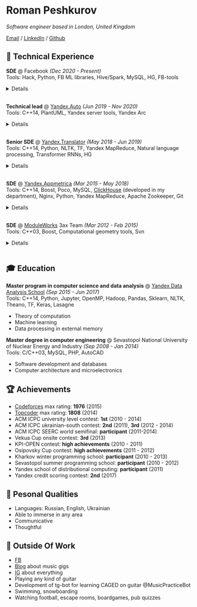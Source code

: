 # Roman Peshkurov

_Software engineer based in London, United Kingdom_ <br>

[Email](mailto:roman.peshkurov@gmail.com) / [LinkedIn](https://www.linkedin.com/in/romanpeshkurov) / [Github](https://github.com/blazerer)

## 💾 Technical Experience
**SDE** @ Facebook _(Dec 2020 - Present)_ <br>
Tools: Hack, Python, FB ML libraries, Hive/Spark, MySQL, HG, FB-tools
<details align="justify">
<summary>Details</summary>
 <ul>
  <li>Work in the antifraud field so can't share a lot of things</li>
  <li>Train models in highly ambiguous area</li>
  <li>Develop data pipelines and implemented business logic </li>
  <li>Conduct investigations of anomalies </li>
</ul>
</details>
<br>

**Technical lead** @ [Yandex.Auto](https://auto.yandex/promo) _(Jun 2019 - Nov 2020)_ <br>
Tools: C++14, PlantUML, Yandex server tools, Yandex Arc
<details align="justify">
<summary>Details</summary>
 <ul>
  <li>Designed and scoped service’s dashboards and metrics calculation processes</li>
  <li>Designed and scoped proprietary push-service based on WebSocket for our devices</li>
  <li>Developed Logs-On-Demand system for our devices</li>
  <li>Designed and developed server-side applications for integrations of our app with partners (eg. Remote-Access-To-Car)</li>
  <li>Participated in interviewing, onboarding, mentorship, project management</li>
</ul>
 <i>
 Remote-Access-To-Car Demonstration<br>
 We integrated our navigation app with telematics-system-partner and that allowed our customers to have access to car features (ignition, locks, etc.) via our app.
 I was responsible for design, scope and development of server components and managed team of 4 developers, who also worked there.<br><br>
 Here you can see some <a href="https://vc.ru/transport/84796-foto-prototip-yandeks-avto-kotoraya-umeet-udalenno-upravlyat-mashinoy-i-sledit-za-ee-sostoyaniem">news post</a> about conducted events and presentation from Yandex Conference related to our project:
 </i>
 <br>
 <br>
 <p>
<iframe width="560" height="315" src="https://www.youtube.com/embed/28R7JjUjjGY?start=2560" title="YouTube video player" frameborder="0" allow="accelerometer; autoplay; clipboard-write; encrypted-media; gyroscope; picture-in-picture" allowfullscreen></iframe>
 </p>
</details>
<br>

**Senior SDE** @ [Yandex.Translator](https://translate.yandex.com/) _(May 2018 - Jun 2019)_ <br>
Tools: C++14, Python, NLTK, TF, Yandex MapReduce, Natural language processing, Transformer RNNs, HG
<details align="justify">
 <summary>Details</summary>
<br>
<ul>
 <li>Designed and developed end-to-end data aggregation pipeline: from application on device to table in the MR-storage</li>
 <li>Improved translation quality on Turkish language family via training new types of neural models. **Waiting for patent**</li>
 <li>Implemented Alternatives-For-Translation backend based on neural language model API</li>
</ul>
<i>
Alternatives-For-Translation Demonstration<br>
I worked on optimal extraction of probabilities from translation model to allow us suggest alternative words. Also, I had to alter model's predictor API.<br><br>
As a result, we have server API for this kind of task, and here you can see example of this tool's usage on en-ru language pair:
</i>
 <br>
 <br>
<p>
 <iframe width="560" height="315" src="https://www.youtube.com/embed/qzsiknOQsZI" title="YouTube video player" frameborder="0" allow="accelerometer; autoplay; clipboard-write; encrypted-media; gyroscope; picture-in-picture" allowfullscreen></iframe>
 </p>
</details>
<br>
 
**SDE** @ [Yandex.Appmetrica](https://appmetrica.yandex.com/about) _(Mar 2015 - May 2018)_ <br>
Tools: C++14, Boost, Poco, MySQL, [ClickHouse](https://clickhouse.tech/) (developed in my department), Nginx, Python, Yandex MapReduce, Apache Zookeeper, Git
<details align="justify">
 <summary>Details</summary>
 <br>
<ul>
<li>Developed distributed fault-tolerant real-time data pipeline (40·10^9 rows/day) as a cloud of microservices</li>
<li>Maintained and optimised self-written backend servers layer (140·10^3 RPS of HTTPS in peak)</li>
<li>Developed various utils: internal/external APIs, MR-jobs, monitorings and testing solutions</li>
<li>Performed investigations on petabytes of data via MR and SQL</li>
</ul>
<i>
Logs API Demonstration<br>
I designed and developed server side of this API to allow customers extract logs of their applications from our storage.<br><br>
 Here you can see how process of the data download looks like:
 </i>
 <br>
 <br>

<p>
<iframe width="560" height="315" src="https://www.youtube.com/embed/S7wl_8sTrAY" title="YouTube video player" frameborder="0" allow="accelerometer; autoplay; clipboard-write; encrypted-media; gyroscope; picture-in-picture" allowfullscreen></iframe>
</p>
</details>
<br>

**SDE** @ [ModuleWorks](https://www.moduleworks.com/) 3ax Team _(Mar 2012 - Feb 2015)_ <br>
Tools: C++03, Boost, Computational geometry tools, Svn
<details align="justify">
 <summary>Details</summary>
 <br>
<ul>
<li>Was solving sculpture surface machining and computational geometry problems</li>
<li>Implemented library for toolpath smoothing and based my master's thesis on it</li>
<li>Developed and maintainted project of Multiaxis Roughing</li>
</ul>
 <i>
Multiaxis Roughing Demonstration<br>
This toolpath generation algorithm was implemented as a combination of approaches between 5ax and 3ax project areas.
My aim was actual implementation of already scoped project and pushing it to production.<br><br>
Here is the marketing demonstration of this tool:
  </i>
 <br>
 <br>

<p>
 <iframe width="560" height="315" src="https://www.youtube.com/embed/nHLNZ-Zp-r4" title="YouTube video player" frameborder="0" allow="accelerometer; autoplay; clipboard-write; encrypted-media; gyroscope; picture-in-picture" allowfullscreen></iframe>
</p>
</details>
<br>

## 🎓 Education
**Master program in computer science and data analysis** @ [Yandex Data Analysis School](https://yandexdataschool.com/) _(Sep 2015 - Jun 2017)_ <br>
Tools: C++14, Python, Jupyter, OpenMP, Hadoop, Pandas, Sklearn, NLTK, Theano, TF, Keras, Lasagne
* Theory of computation
* Machine learning
* Data processing in external memory

**Master degree in computer engineering** @ Sevastopol National University of Nuclear Energy and Industry _(Sep 2008 - Jan 2014)_ <br>
Tools: C/C++03, MySQL, PHP, AutoCAD
* Software development and databases
* Сomputer architecture and microelectronics

## 🏆 Achievements 
* [Codeforces](http://codeforces.com/profile/blazerer) max rating: **1976** (2015)
* [Topcoder](https://www.topcoder.com/members/blazerer/details/?track=DATA_SCIENCE&subTrack=SRM) max rating: **1808** (2014)
* ACM ICPC university level contest: **1st** (2010 - 2014)
* ACM ICPC ukrainian-south contest: **2nd** (2011), **3rd** (2012 - 2014)
* ACM ICPC SEERC world semifinal: **participant** (2011-2014)
* Vekua Cup onsite contest: **3rd** (2013)
* KPI-OPEN contest: **high achievements** (2010 - 2011)
* Osipovsky Cup contest: **high achievements** (2011 - 2012)
* Kharkov winter programming school: **participant** (2010 - 2013)
* Sevastopol summer programming school: **participant** (2010 - 2012)
* Yandex school of distributional computing: **participant** (2011)
* Yandex credit scoring contest: **2nd** (2017)

## 💬 Pesonal Qualities
* Languages: Russian, English, Ukrainian
* Able to immerse in any area
* Communicative
* Thoughtful

## 🎸 Outside Of Work
* [FB](https://www.facebook.com/MrBlazerer)
* [Blog](https://vk.com/blazerer_about_music) about music gigs
* [IG](https://www.instagram.com/blazerer_about_everything/) about everything
* Playing any kind of guitar
* Development of tg-bot for learning CAGED on guitar @MusicPracticeBot
* Swimming, snowboarding
* Watching football, escape rooms, boardgames, pub quizzes
